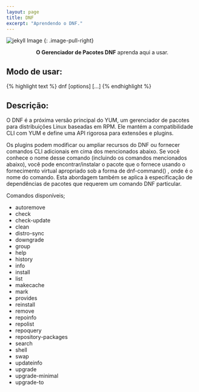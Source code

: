 ```yaml
---
layout: page
title: DNF
excerpt: "Aprendendo o DNF."
---
```


![jekyll Image](http://dab1nmslvvntp.cloudfront.net/wp-content/uploads/2015/02/1424055625jekyll.png)
{: .image-pull-right}

<center><b>O Gerenciador de Pacotes DNF</b> aprenda aqui a usar.</center>

## Modo de usar:

{% highlight text %}
 dnf [options] <command> [<args>...] 
{% endhighlight %}   

## Descrição:

O DNF é a próxima versão principal do YUM, um gerenciador de pacotes para distribuições Linux baseadas em RPM. Ele mantém a compatibilidade CLI com YUM e define uma API rigorosa para extensões e plugins.

Os plugins podem modificar ou ampliar recursos do DNF ou fornecer comandos CLI adicionais em cima dos mencionados abaixo. Se você conhece o nome desse comando (incluindo os comandos mencionados abaixo), você pode encontrar/instalar o pacote que o fornece usando o fornecimento virtual apropriado sob a forma de dnf-command(<alias>) , onde <alias> é o nome do comando. Esta abordagem também se aplica à especificação de dependências de pacotes que requerem um comando DNF particular. 

Comandos disponíveis;

* autoremove
* check
* check-update
* clean
* distro-sync
* downgrade
* group
* help
* history
* info
* install
* list
* makecache
* mark
* provides
* reinstall
* remove
* repoinfo
* repolist
* repoquery
* repository-packages
* search
* shell
* swap
* updateinfo
* upgrade
* upgrade-minimal
* upgrade-to

